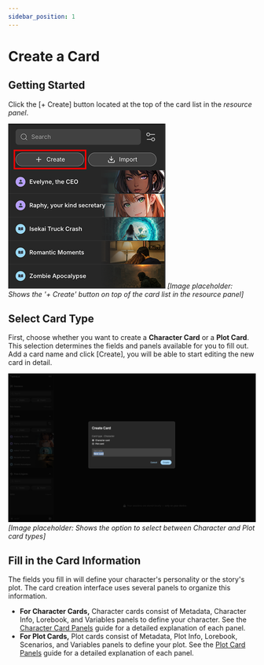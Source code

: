 ```yaml
---
sidebar_position: 1
---
```


# Create a Card

## Getting Started

Click the [+ Create] button located at the top of the card list in the *resource panel*.

![Create card button](./images/create-card-button.png)
*[Image placeholder: Shows the '+ Create' button on top of the card list in the resource panel]*

## Select Card Type

First, choose whether you want to create a **Character Card** or a **Plot Card**. This selection determines the fields and panels available for you to fill out.
Add a card name and click [Create], you will be able to start editing the new card in detail.

![Select card type](./images/select-card-type.png)
*[Image placeholder: Shows the option to select between Character and Plot card types]*

## Fill in the Card Information

The fields you fill in will define your character's personality or the story's plot. The card creation interface uses several panels to organize this information.

- **For Character Cards,** Character cards consist of Metadata, Character Info, Lorebook, and Variables panels to define your character. See the [Character Card Panels](./character-card.md) guide for a detailed explanation of each panel.
- **For Plot Cards,** Plot cards consist of Metadata, Plot Info, Lorebook, Scenarios, and Variables panels to define your plot. See the [Plot Card Panels](./plot-card.md) guide for a detailed explanation of each panel.
